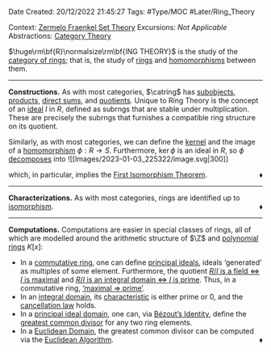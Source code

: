 <div class="topSpace"></div>

Date Created: 20/12/2022 21:45:27
Tags: #Type/MOC #Later/Ring_Theory

Context: [Zermelo Fraenkel Set Theory](obsidian://open?file=TODO)
Excursions: <i>Not Applicable</i>
Abstractions: [Category Theory](obsidian://open?file=TODO)

$\huge\rm\bf{R}\normalsize\rm\bf{ING THEORY}$ is the study of the [category of rings](obsidian://open?file=TODO); that is, the study of [rings](Ring.md) and [homomorphisms](Ring%20Homomorphism.md) between them.

---

<b>Constructions.</b> As with most categories, $\catring$ has [subobjects](Subring.md), [products](obsidian://open?file=TODO), [direct sums](obsidian://open?file=TODO), and [quotients](Quotient%20Ring.md). Unique to Ring Theory is the concept of an [ideal](Ideal.md) $I$ in $R$, defined as subrngs that are stable under multiplication. These are precisely the subrngs that furnishes a compatible ring structure on its quotient.

Similarly, as with most categories, we can define the [kernel](Kernel%20(Ring%20Theory).md) and the image of a [homomorphism](Ring%20Homomorphism.md) $\phi:R\to S$. Furthermore, $\ker\phi$ is an ideal in $R$, so $\phi$ [decomposes](obsidian://open?file=TODO) into
![[Images/2023-01-03_225322/image.svg|300]]

which, in particular, implies the [First Isomorphism Theorem](obsidian://open?file=TODO).<span style="float:right;">$\blacklozenge$</span>

---

<b>Characterizations.</b> As with most categories, rings are identified up to [isomorphism](Ring%20Isomorphism.md).<span style="float:right;">$\blacklozenge$</span>

---

<b>Computations.</b> Computations are easier in special classes of rings, all of which are modelled around the arithmetic structure of $\Z$ and [polynomial rings](Polynomials.md) $K[x]$:
* In a [commutative ring](Commutative%20Ring.md), one can define [principal ideals](Principal%20Ideal.md), ideals ‘generated’ as multiples of some element. Furthermore, the quotient [$R/I$ is a field $\Leftrightarrow$ $I$ is maximal](Ideal%20is%20maximal%20iff%20quotient%20is%20a%20field.md) and [$R/I$ is an integral domain $\Leftrightarrow$ $I$ is prime](Ideal%20is%20prime%20iff%20quotient%20is%20an%20integral%20domain.md). Thus, in a commutative ring, [‘maximal $\Rightarrow$ prime’](Maximal%20implies%20prime.md).
* In an [integral domain](Integral%20Domain.md), its [characteristic](Characteristic.md) is either prime or $0$, and the [cancellation law](Integral%20domain%20iff%20cancellable.md) holds.
* In a [principal ideal domain](Principal%20Ideal%20Domain%20(PID).md), one can, via [Bézout’s Identity](Bezout's%20Identity.md), define the [greatest common divisor](Greatest%20Common%20Divisor%20(GCD).md) for any two ring elements.
* In a [Euclidean Domain](Euclidean%20Domain%20(EUD).md), the greatest common divisor can be computed via the [Euclidean Algorithm](Euclidean%20Algorithm.md).<span style="float:right;">$\blacklozenge$</span>
